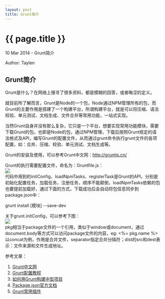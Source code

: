 ```yaml
---
layout: post
title: Grunt简介
---
```


{{ page.title }}
=================

<p class="meta">10 Mar 2014 - Grunt简介</p>
<p class="meta">Author: Taylen</p>

<h2>Grunt简介</h2>

<p>
	Grunt是什么？在网络上搜寻了很多资料，都是模糊的回答，或者晦涩的定义。
</p>
<p>
	就目前所了解而言，Grunt是Node的一个包，Node通过NPM管理所有的包，而Grunt的主要作用是搭建了一个构建平台，所谓构建平台，就是可以将压缩、语法校验、单元测试、文档生成、文件合并等常用功能，一站式实现。
</p>
<p>
	当然Grunt自身并没有那么复杂，它只是一个平台，想要实现常用功能模块，需要下载Grunt的包，也即是Node的包，通过NPM管理，下载后按照Grunt规定的语法格式及API，编写Grunt的配置文件，从而通过grunt命令执行grunt文件的各项配置，如：合并、压缩、校验、单元测试、文档生成等。
</p>
<p>
	Grunt的安装及使用，可以参考Grunt中文网：<a href="http://gruntjs.cn/" target="_blank">http://gruntjs.cn/</a>
</p>
<p>
	Grunt的执行需要配置文件，命名为：Gruntfile.js：<br/>
	<img src="{{ site.baseurl }}/images/grunt/grunt_gruntjs.png" width="auto" height="auto" /><br/>
	代码中用到的initConfig、loadNpmTasks、registerTask是Grunt的API，分别是初始化配置任务，加载任务，注册任务，顺序不能颠倒，loadNpmTasks依赖的包也要提前加载好，通过下面的方式，下载成功后会自动将包信息同步到package.json中：
	<p class="code">
		grunt install [模块] --save-dev
	</p>
</p>
<p>
	关于grunt.initConfig，可以参考下图：<br/>
	<img src="{{ site.baseurl }}/images/grunt/grunt_initconfig.png" width="auto" height="auto" /><br/>
	pkg相当于package文件的一个引用，类似于window或document，通过document.body等方式可以访问package文件的内容，eg: <%= pkg.name %> <br/>
	以concat为例，作用是合并文件，separator指定合并分隔符；dist的src和dest表示：文件来源和文件生成地址。
</p>
<p>
	参考文章：
	<ol>
		<li><a href="http://gruntjs.cn/getting-started/" target="_blank">Grunt中文网</a></li>
		<li><a href="http://blog.csdn.net/lihongxun945/article/details/8895208" target="_blank">Grunt配置教程</a></li>
		<li><a href="https://github.com/seajs/seajs/issues/672" target="_blank">如何用Grunt构建中型项目</a></li>
		<li><a href="https://www.npmjs.org/doc/json.html" target="_blank">Package.json官方文档</a></li>
		<li><a href="http://www.xuanfengge.com/grunt-commonly-used-plug-in-introduced.html" target="_blank">Grunt常用插件</a></li>
	</ol>
</p>


